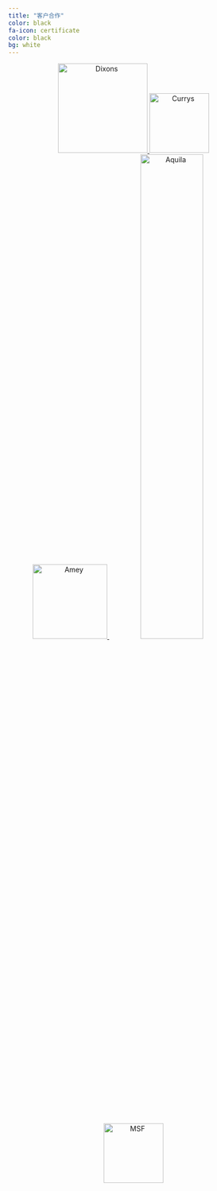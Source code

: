 ```yaml
---
title: "客户合作"
color: black  
fa-icon: certificate
color: black  
bg: white
---
```


<div style="text-align: center">

<a href="//www.dixonscarphonegroup.com">
   <img class="img-sponsor" alt="Dixons" src="{{ site.baseurl }}/img/1.png" style="height: 180px;">
</a>

<a href="//www.currys.co.uk">
   <img class="img-sponsor" alt="Currys" src="{{ site.baseurl }}/img/2.png" style="height: 120px;">
</a>

</div>

<div style="text-align: center">

<a href="//www.amey.co.uk">
   <img class="img-sponsor" alt="Amey" src="{{ site.baseurl }}/img/3.png" style="height: 150px;">
</a>

<a href="//www.aquilainsight.com">
   <img class="img-sponsor" alt="Aquila" src="{{ site.baseurl }}/img/4.png" style="width: 50%; height: auto;">
</a>

</div>
<div style="text-align: center">

<a href="#">
   <img class="img-sponsor" alt="MSF" src="{{ site.baseurl }}/img/5.png" style="height: 120px;">
</a>
</div>
